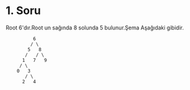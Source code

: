 # 1. Soru

Root 6'dır.Root un sağında 8 solunda 5 bulunur.Şema Aşağıdaki gibidir.
````
          6
         / \
        5   8
       /   / \  
      1   7   9
     / \   
    0   3 
       / \
      2   4         
````